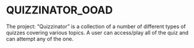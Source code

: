 # QUIZZINATOR_OOAD
The project: “Quizzinator” is a collection of a number of different types of quizzes covering various topics. A user can access/play all of the quiz and can attempt any of the one.
